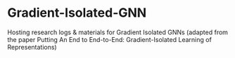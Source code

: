 # Gradient-Isolated-GNN
Hosting research logs & materials for Gradient Isolated GNNs (adapted from the paper Putting An End to End-to-End: Gradient-Isolated Learning of Representations)